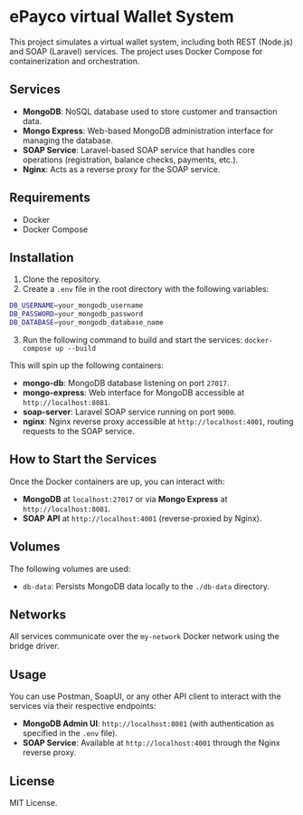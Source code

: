 # ePayco virtual Wallet System

This project simulates a virtual wallet system, including both REST (Node.js) and SOAP (Laravel) services. The project uses Docker Compose for containerization and orchestration.

## Services

- **MongoDB**: NoSQL database used to store customer and transaction data.
- **Mongo Express**: Web-based MongoDB administration interface for managing the database.
- **SOAP Service**: Laravel-based SOAP service that handles core operations (registration, balance checks, payments, etc.).
- **Nginx**: Acts as a reverse proxy for the SOAP service.

## Requirements

- Docker
- Docker Compose

## Installation

1. Clone the repository.
2. Create a `.env` file in the root directory with the following variables:

```bash
DB_USERNAME=your_mongodb_username
DB_PASSWORD=your_mongodb_password
DB_DATABASE=your_mongodb_database_name
```

3. Run the following command to build and start the services: `docker-compose up --build`

This will spin up the following containers:

- **mongo-db**: MongoDB database listening on port `27017`.
- **mongo-express**: Web interface for MongoDB accessible at `http://localhost:8081`.
- **soap-server**: Laravel SOAP service running on port `9000`.
- **nginx**: Nginx reverse proxy accessible at `http://localhost:4001`, routing requests to the SOAP service.

## How to Start the Services

Once the Docker containers are up, you can interact with:

- **MongoDB** at `localhost:27017` or via **Mongo Express** at `http://localhost:8081`.
- **SOAP API** at `http://localhost:4001` (reverse-proxied by Nginx).

## Volumes

The following volumes are used:

- `db-data`: Persists MongoDB data locally to the `./db-data` directory.

## Networks

All services communicate over the `my-network` Docker network using the bridge driver.

## Usage

You can use Postman, SoapUI, or any other API client to interact with the services via their respective endpoints:

- **MongoDB Admin UI**: `http://localhost:8081` (with authentication as specified in the `.env` file).
- **SOAP Service**: Available at `http://localhost:4001` through the Nginx reverse proxy.

## License

MIT License.
